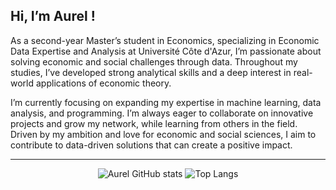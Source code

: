 ## **Hi, I’m Aurel !**

As a second-year Master’s student in Economics, specializing in Economic Data Expertise and Analysis at Université Côte d'Azur, I’m passionate about solving economic and social challenges through data. Throughout my studies, I’ve developed strong analytical skills and a deep interest in real-world applications of economic theory.

I’m currently focusing on expanding my expertise in machine learning, data analysis, and programming. I’m always eager to collaborate on innovative projects and grow my network, while learning from others in the field. Driven by my ambition and love for economic and social sciences, I aim to contribute to data-driven solutions that can create a positive impact.

---

<!---
![Aurel GitHub stats](https://github-readme-stats.vercel.app/api?username=aurvl&show_icons=true&theme=dark)
![Top Langs](https://github-readme-stats.vercel.app/api/top-langs/?username=aurvl&layout=compact&theme=dark)
--->

<p align="center">
  <img src="https://github-readme-stats.vercel.app/api?username=aurvl&show_icons=true&theme=dark" alt="Aurel GitHub stats" />
  <img src="https://github-readme-stats.vercel.app/api/top-langs/?username=aurvl&layout=compact&theme=dark" alt="Top Langs" />
</p>
